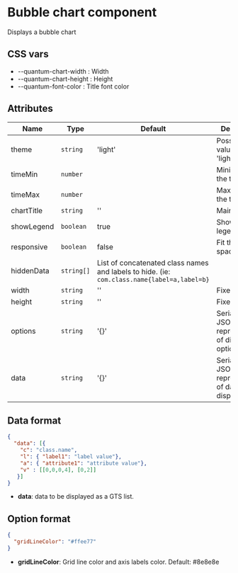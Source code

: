 # Bubble chart component

Displays a bubble chart

## CSS vars

- --quantum-chart-width : Width
- --quantum-chart-height : Height
- --quantum-font-color : Title font color


## Attributes

| Name | Type | Default | Description |
|------|------|---------|-------------|
| theme | `string` | 'light' | Possible values are: 'light', 'dark' |
| timeMin | `number` | | Minimum in the time range |
| timeMax | `number` | | Maximum in the time range |
| chartTitle | `string` | '' | Main title |
| showLegend | `boolean` | true | Shows a legend |
| responsive | `boolean` | false | Fit the parent space |
| hiddenData | `string[]` | List of concatenated class names and labels to hide. (ie: `com.class.name{label=a,label=b}` |
| width | `string` | '' | Fixed width |
| height | `string` | '' | Fixed height |
| options | `string` | '{}' | Serialized JSON representation of display options |
| data | `string` | '{}' | Serialized JSON representation of data to display |

## Data format


```json
{
  "data": [{
    "c": "class.name", 
    "l": { "label1": "label value"},  
    "a": { "attribute1": "attribute value"},
    "v" : [[0,0,0,4], [0,2]]
   }]
}
```
- **data**: data to be displayed as a GTS list.

## Option format

```json
{
  "gridLineColor": "#ffee77"
}
```

- **gridLineColor**: Grid line color and axis labels color. Default: #8e8e8e